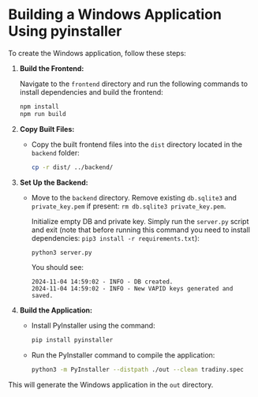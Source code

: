 # Building a Windows Application Using pyinstaller

To create the Windows application, follow these steps:

1. **Build the Frontend:**

    Navigate to the `frontend` directory and run the following commands to install dependencies and build the frontend:

    ```bash
    npm install
    npm run build
    ```

1. **Copy Built Files:**

    - Copy the built frontend files into the `dist` directory located in the `backend` folder:

        ```bash
        cp -r dist/ ../backend/
        ```

1. **Set Up the Backend:**

    - Move to the `backend` directory.
        Remove existing `db.sqlite3` and `private_key.pem` if present: `rm db.sqlite3 private_key.pem`.

        Initialize empty DB and private key.
        Simply run the `server.py` script and exit (note that before running this command you need to install dependencies: `pip3 install -r requirements.txt`):

        ```bash
        python3 server.py
        ```

        You should see:

        ```
        2024-11-04 14:59:02 - INFO - DB created.
        2024-11-04 14:59:02 - INFO - New VAPID keys generated and saved.
        ```

1. **Build the Application:**

    - Install PyInstaller using the command:

        ```bash
        pip install pyinstaller
        ```

    - Run the PyInstaller command to compile the application:

        ```bash
        python3 -m PyInstaller --distpath ./out --clean tradiny.spec
        ```

This will generate the Windows application in the `out` directory.
